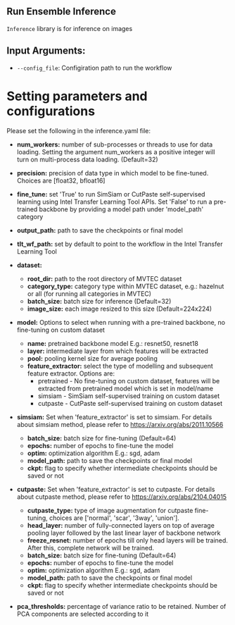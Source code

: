 ## Run Ensemble Inference
`Inference` library is for inference on images

## Input Arguments:
* `--config_file`: Configiration path to run the workflow

# Setting parameters and configurations

Please set the following in the inference.yaml file:

* **num_workers:** number of sub-processes or threads to use for data loading. Setting the argument num_workers as a positive integer will turn on multi-process data loading. (Default=32)

* **precision:** precision of data type in which model to be fine-tuned. Choices are [float32, bfloat16]

* **fine_tune:** set 'True' to run SimSiam or CutPaste self-supervised learning using Intel Transfer Learning Tool APIs. Set 'False' to run a pre-trained backbone by providing a model path under 'model_path' category

* **output_path:** path to save the checkpoints or final model

* **tlt_wf_path:** set by default to point to the workflow in the Intel Transfer Learning Tool

* **dataset:**
  * **root_dir:** path to the root directory of MVTEC dataset
  * **category_type:** category type within MVTEC dataset, e.g.: hazelnut or all (for running all categories in MVTEC)
  * **batch_size:** batch size for inference (Default=32)
  * **image_size:** each image resized to this size (Default=224x224)

* **model:** Options to select when running with a pre-trained backbone, no fine-tuning on custom dataset
  * **name:** pretrained backbone model E.g.: resnet50, resnet18
  * **layer:** intermediate layer from which features will be extracted
  * **pool:** pooling kernel size for average pooling
  * **feature_extractor:** select the type of modelling and subsequent feature extractor. Options are:
    * pretrained -  No fine-tuning on custom dataset, features will be extracted from pretrained model which is set in model/name
    * simsiam - SimSiam self-supervised training on custom dataset
    * cutpaste - CutPaste self-supervised training on custom dataset 

* **simsiam:** Set when 'feature_extractor' is set to simsiam. For details about simsiam method, please refer to https://arxiv.org/abs/2011.10566
  * **batch_size:** batch size for fine-tuning (Default=64)
  * **epochs:** number of epochs to fine-tune the model
  * **optim:** optimization algorithm E.g.: sgd, adam
  * **model_path:** path to save the checkpoints or final model
  * **ckpt:** flag to specify whether intermediate checkpoints should be saved or not

* **cutpaste:** Set when 'feature_extractor' is set to cutpaste. For details about cutpaste method, please refer to https://arxiv.org/abs/2104.04015
  * **cutpaste_type:**  type of image augmentation for cutpaste fine-tuning, choices are ['normal', 'scar', '3way', 'union'].
  * **head_layer:**     number of fully-connected layers on top of average pooling layer followed by the last linear layer of backbone network
  * **freeze_resnet:**  number of epochs till only head layers will be trained. After this, complete network will be trained.
  * **batch_size:** batch size for fine-tuning (Default=64)
  * **epochs:** number of epochs to fine-tune the model
  * **optim:** optimization algorithm E.g.: sgd, adam
  * **model_path:** path to save the checkpoints or final model
  * **ckpt:** flag to specify whether intermediate checkpoints should be saved or not

* **pca_thresholds:** percentage of variance ratio to be retained. Number of PCA components are selected according to it
